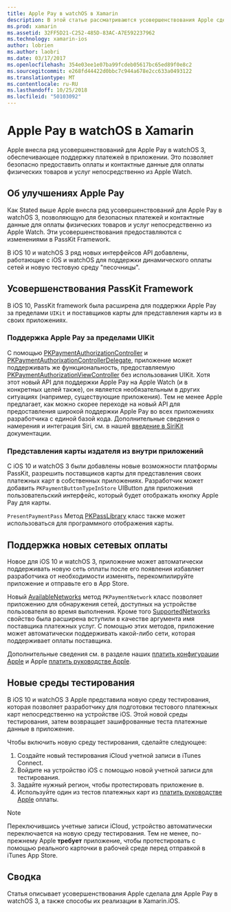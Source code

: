 ```yaml
---
title: Apple Pay в watchOS в Xamarin
description: В этой статье рассматриваются усовершенствования Apple сделала для Apple Pay в watchOS 3, а также способы их реализации в Xamarin.iOS для Apple Watch.
ms.prod: xamarin
ms.assetid: 32FF5D21-C252-485D-83AC-A7E592237962
ms.technology: xamarin-ios
author: lobrien
ms.author: laobri
ms.date: 03/17/2017
ms.openlocfilehash: 354e03ee1e07ba99fcdeb05617bc65ed89f0e8c2
ms.sourcegitcommit: e268fd44422d0bbc7c944a678e2cc633a0493122
ms.translationtype: MT
ms.contentlocale: ru-RU
ms.lasthandoff: 10/25/2018
ms.locfileid: "50103092"
---
```

# <a name="apple-pay-on-watchos-in-xamarin"></a>Apple Pay в watchOS в Xamarin

Apple внесла ряд усовершенствований для Apple Pay в watchOS 3, обеспечивающее поддержку платежей в приложении. Это позволяет безопасно предоставить оплаты и контактные данные для оплаты физических товаров и услуг непосредственно из Apple Watch.


## <a name="about-apple-pay-enhancements"></a>Об улучшениях Apple Pay

Как Stated выше Apple внесла ряд усовершенствований для Apple Pay в watchOS 3, позволяющую для безопасных платежей и контактные данные для оплаты физических товаров и услуг непосредственно из Apple Watch. Эти усовершенствования предоставляются с изменениями в PassKit Framework.

В iOS 10 и watchOS 3 ряд новых интерфейсов API добавлены, работающие с iOS и watchOS для поддержки динамического оплаты сетей и новую тестовую среду "песочницы".

## <a name="passkit-framework-enhancements"></a>Усовершенствования PassKit Framework

В iOS 10, PassKit framework была расширена для поддержки Apple Pay за пределами `UIKit` и поставщиков карты для представления карты из в своих приложениях. 

### <a name="supporting-apple-pay-outside-of-uikit"></a>Поддержка Apple Pay за пределами UIKit

С помощью [PKPaymentAuthorizationController](https://developer.apple.com/reference/passkit/pkpaymentauthorizationcontroller) и [PKPaymentAuthorixationControllerDelegate](https://developer.apple.com/reference/passkit/pkpaymentauthorizationcontrollerdelegate), приложение может поддерживать же функциональность, предоставляемую [ PKPaymentAuthorizationViewController](https://developer.apple.com/reference/passkit/pkpaymentauthorizationviewcontroller) без использования UIKit. Хотя этот новый API для поддержки Apple Pay на Apple Watch (и в конкретных целей также), он является необязательным в других ситуациях (например, существующие приложения). Тем не менее Apple предлагает, как можно скорее переходе на новый API для предоставления широкой поддержки Apple Pay во всех приложениях разработчика с единой базой кода. Дополнительные сведения о намерения и интеграция Siri, см. в нашей [введение в SiriKit](~/ios/platform/sirikit/index.md) документации.

### <a name="presenting-issuer-cards-from-within-apps"></a>Представления карты издателя из внутри приложений

С iOS 10 и watchOS 3 были добавлены новые возможности платформы PassKit, разрешить поставщиков карты для представления своих платежных карт в собственных приложениях. Разработчик может добавить `PKPaymentButtonTypeInStore` UIButton для приложения пользовательский интерфейс, который будет отображать кнопку Apple Pay для карты.

`PresentPaymentPass` Метод [PKPassLibrary](https://developer.apple.com/reference/passkit/pkpasslibrary) класс также может использоваться для программного отображения карты.

## <a name="new-payment-network-support"></a>Поддержка новых сетевых оплаты

Новое для iOS 10 и watchOS 3, приложение может автоматически поддерживать новую сеть оплаты после его появления избавляет разработчика от необходимости изменять, перекомпилируйте приложение и отправьте его в App Store.

Новый [AvailableNetworks](https://developer.apple.com/reference/passkit/pkpaymentrequest/1833288-availablenetworks) метод `PKPaymentNetwork` класс позволяет приложению для обнаружения сетей, доступных на устройстве пользователя во время выполнения. Кроме того [SupportedNetworks](https://developer.apple.com/reference/passkit/pkpaymentrequest/1619329-supportednetworks) свойство была расширена вступили в качестве аргумента имя поставщика платежных услуг. С помощью этих методов, приложение может автоматически поддерживать какой-либо сети, которая поддерживает оплаты поставщика.

Дополнительные сведения см. в разделе наших [платить конфигурации Apple](~/ios/platform/apple-pay.md) и Apple [платить руководстве Apple](https://developer.apple.com/apple-pay/).

## <a name="new-testing-environment"></a>Новые среды тестирования

В iOS 10 и watchOS 3 Apple представила новую среду тестирования, которая позволяет разработчику для подготовки тестового платежных карт непосредственно на устройстве iOS. Этой новой среды тестирования, затем возвращает зашифрованные теста платежные данные в приложение.

Чтобы включить новую среду тестирования, сделайте следующее:

1. Создайте новый тестирования iCloud учетной записи в iTunes Connect.
2. Войдите на устройство iOS с помощью новой учетной записи для тестирования.
3. Задайте нужный регион, чтобы протестировать приложение в.
4. Используйте один из тестов платежных карт из [платить руководстве Apple](https://developer.apple.com/apple-pay/) оплаты.

> [!NOTE]
> Переключившись учетные записи iCloud, устройство автоматически переключается на новую среду тестирования. Тем не менее, по-прежнему Apple **требует** приложение, чтобы протестировать с помощью реального карточки в рабочей среде перед отправкой в iTunes App Store.

## <a name="summary"></a>Сводка

Статья описывает усовершенствования Apple сделала для Apple Pay в watchOS 3, а также способы их реализации в Xamarin.iOS.

